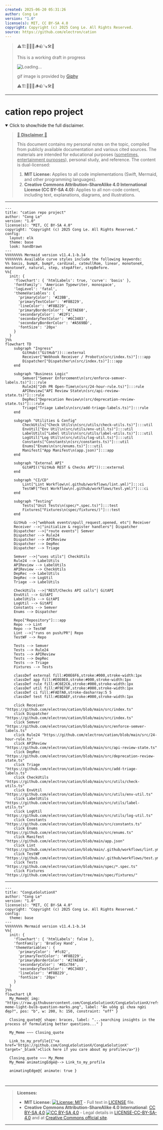 ```yaml
---
created: 2025-06-20 05:31:26
author: Cong Le
version: "1.0"
license(s): MIT, CC BY-SA 4.0
copyright: Copyright (c) 2025 Cong Le. All Rights Reserved.
source: https://github.com/electron/cation
---
```



> ⚠️🏗️🚧🦺🧱🪵🪨🪚🛠️👷
> 
> This is a working draft in progress
> 
> ![Loading...](https://media2.giphy.com/media/v1.Y2lkPTc5MGI3NjExMXVjejV3dnVjc2o5MXd3eXBvcDR1cHlzbHQ1Z2R6YjY0ZHpmdjJ6OCZlcD12MV9pbnRlcm5hbF9naWZfYnlfaWQmY3Q9Zw/hL9q5k9dk9l0wGd4e0/giphy.gif)
>
> gif image is provided by [Giphy](https://giphy.com)
> 
> ⚠️🏗️🚧🦺🧱🪵🪨🪚🛠️👷


----




# cation repo project
<details open>
<summary>Click to show/hide the full disclaimer.</summary>
   
> <ins>📢 **Disclaimer** 🚨</ins>
>
> This document contains my personal notes on the topic,
> compiled from publicly available documentation and various cited sources.
> The materials are intended for educational purposes (<ins>sometimes, entertainment purposes</ins>), personal study, and reference.
> The content is dual-licensed:
> 1. **MIT License:** Applies to all code implementations (Swift, Mermaid, and other programming languages).
> 2. **Creative Commons Attribution-ShareAlike 4.0 International License (CC BY-SA 4.0):** Applies to all non-code content, including text, explanations, diagrams, and illustrations.

</details>


---

```mermaid
---
title: "cation repo project"
author: "Cong Le"
version: "1.0"
license(s): "MIT, CC BY-SA 4.0"
copyright: "Copyright (c) 2025 Cong Le. All Rights Reserved."
config:
  layout: elk
  theme: base
  look: handDrawn
---
%%%%%%%% Mermaid version v11.4.1-b.14
%%%%%%%% Available curve styles include the following keywords:
%% basis, bumpX, bumpY, cardinal, catmullRom, linear, monotoneX, monotoneY, natural, step, stepAfter, stepBefore.
%%{
  init: {
    'flowchart': { 'htmlLabels': true, 'curve': 'basis' },
    'fontFamily': 'American Typewriter, monospace',
    'logLevel': 'fatal',
    'themeVariables': {
      'primaryColor': '#22BB',
      'primaryTextColor': '#F8B229',
      'lineColor': '#F8B229',
      'primaryBorderColor': '#27AE60',
      'secondaryColor': '#E2F1',
      'secondaryTextColor': '#6C3483',
      'secondaryBorderColor': '#A569BD',
      'fontSize': '20px'
    }
  }
}%%
flowchart TD
    subgraph "Ingress"
        GitHub(("GitHub")):::external
        Receiver["Webhook Receiver / Probot\n(src/index.ts)"]:::app
        Dispatcher["Dispatcher\n(src/index.ts)"]:::app
    end

    subgraph "Business Logic"
        Semver["Semver Enforcement\n(src/enforce-semver-labels.ts)"]:::rule
        Rule24["24h PR Open-Time\n(src/24-hour-rule.ts)"]:::rule
        APIReview["API Review State\n(src/api-review-state.ts)"]:::rule
        DepRec["Deprecation Review\n(src/deprecation-review-state.ts)"]:::rule
        Triage["Triage Labels\n(src/add-triage-labels.ts)"]:::rule
    end

    subgraph "Utilities & Config"
        CheckUtils["Check Utils\n(src/utils/check-utils.ts)"]:::util
        EnvUtil["Env Util\n(src/utils/env-util.ts)"]:::util
        LabelUtils["Label Utils\n(src/utils/label-utils.ts)"]:::util
        LogUtil["Log Util\n(src/utils/log-util.ts)"]:::util
        Constants["Constants\n(src/constants.ts)"]:::util
        Enums["Enums\n(src/enums.ts)"]:::util
        Manifest["App Manifest\n(app.json)"]:::app
    end

    subgraph "External API"
        GitAPI(("GitHub REST & Checks API")):::external
    end

    subgraph "CI/CD"
        Lint["Lint Workflow\n(.github/workflows/lint.yml)"]:::ci
        TestWF["Test Workflow\n(.github/workflows/test.yml)"]:::ci
    end

    subgraph "Testing"
        Tests["Unit Tests\n(spec/*.spec.ts)"]:::test
        Fixtures["Fixtures\n(spec/fixtures/)"]:::test
    end

    GitHub -->|"webhook events\npull_request.opened, etc"| Receiver
    Receiver -->|"initialize & register handlers"| Dispatcher
    Dispatcher -->|"route events"| Semver
    Dispatcher --> Rule24
    Dispatcher --> APIReview
    Dispatcher --> DepRec
    Dispatcher --> Triage

    Semver -->|"uses utils"| CheckUtils
    Rule24 --> LabelUtils
    APIReview --> LabelUtils
    APIReview --> CheckUtils
    DepRec --> LabelUtils
    DepRec --> LogUtil
    Triage --> LabelUtils

    CheckUtils -->|"REST/Checks API calls"| GitAPI
    EnvUtil --> GitAPI
    LabelUtils --> GitAPI
    LogUtil --> GitAPI
    Constants --> Semver
    Enums --> Dispatcher

    Repo["Repository"]:::app
    Repo --> Lint
    Repo --> TestWF
    Lint -->|"runs on push/PR"| Repo
    TestWF --> Repo

    Tests --> Semver
    Tests --> Rule24
    Tests --> APIReview
    Tests --> DepRec
    Tests --> Triage
    Fixtures --> Tests

    classDef external fill:#D0E6F6,stroke:#000,stroke-width:1px
    classDef app fill:#E0E0E0,stroke:#000,stroke-width:1px
    classDef rule fill:#C6E2C6,stroke:#000,stroke-width:1px
    classDef util fill:#F9E79F,stroke:#000,stroke-width:1px
    classDef ci fill:#FAD7A0,stroke-dasharray:5 5
    classDef test fill:#E8DAEF,stroke:#000,stroke-width:1px

    click Receiver "https://github.com/electron/cation/blob/main/src/index.ts"
    click Dispatcher "https://github.com/electron/cation/blob/main/src/index.ts"
    click Semver "https://github.com/electron/cation/blob/main/src/enforce-semver-labels.ts"
    click Rule24 "https://github.com/electron/cation/blob/main/src/24-hour-rule.ts"
    click APIReview "https://github.com/electron/cation/blob/main/src/api-review-state.ts"
    click DepRec "https://github.com/electron/cation/blob/main/src/deprecation-review-state.ts"
    click Triage "https://github.com/electron/cation/blob/main/src/add-triage-labels.ts"
    click CheckUtils "https://github.com/electron/cation/blob/main/src/utils/check-utils.ts"
    click EnvUtil "https://github.com/electron/cation/blob/main/src/utils/env-util.ts"
    click LabelUtils "https://github.com/electron/cation/blob/main/src/utils/label-utils.ts"
    click LogUtil "https://github.com/electron/cation/blob/main/src/utils/log-util.ts"
    click Constants "https://github.com/electron/cation/blob/main/src/constants.ts"
    click Enums "https://github.com/electron/cation/blob/main/src/enums.ts"
    click Manifest "https://github.com/electron/cation/blob/main/app.json"
    click Lint "https://github.com/electron/cation/blob/main/.github/workflows/lint.yml"
    click TestWF "https://github.com/electron/cation/blob/main/.github/workflows/test.yml"
    click Tests "https://github.com/electron/cation/blob/main/spec/*.spec.ts"
    click Fixtures "https://github.com/electron/cation/tree/main/spec/fixtures/"
```

----

<!-- 
```mermaid
%% Current Mermaid version
info
```  -->


```mermaid
---
title: "CongLeSolutionX"
author: "Cong Le"
version: "1.0"
license(s): "MIT, CC BY-SA 4.0"
copyright: "Copyright (c) 2025 Cong Le. All Rights Reserved."
config:
  theme: base
---
%%%%%%%% Mermaid version v11.4.1-b.14
%%{
  init: {
    'flowchart': { 'htmlLabels': false },
    'fontFamily': 'Bradley Hand',
    'themeVariables': {
      'primaryColor': '#fc82',
      'primaryTextColor': '#F8B229',
      'primaryBorderColor': '#27AE60',
      'secondaryColor': '#81c784',
      'secondaryTextColor': '#6C3483',
      'lineColor': '#F8B229',
      'fontSize': '20px'
    }
  }
}%%
flowchart LR
  My_Meme@{ img: "https://raw.githubusercontent.com/CongLeSolutionX/CongLeSolutionX/refs/heads/main/assets/images/My-meme-light-bulb-question-marks.png", label: "Ăn uống gì chưa ngừi đẹp?", pos: "b", w: 200, h: 150, constraint: "off" }

  Closing_quote@{ shape: braces, label: "...searching insights in the process of formulating better questions..." }
    
  My_Meme ~~~ Closing_quote
    
  Link_to_my_profile{{"<a href='https://github.com/CongLeSolutionX/CongLeSolutionX' target='_blank'>Click here if you care about my profile</a>"}}

  Closing_quote ~~~ My_Meme
  My_Meme animatingEdge@--> Link_to_my_profile
  
  animatingEdge@{ animate: true }



```

---
>**Licenses:**
>
>- **MIT License:**  [![License: MIT](https://img.shields.io/badge/License-MIT-yellow.svg)](LICENSE) - Full text in [LICENSE](LICENSE) file.
>- **Creative Commons Attribution-ShareAlike 4.0 International**: [CC BY-SA 4.0](https://creativecommons.org/licenses/by-sa/4.0/) [![CC BY-SA 4.0](https://licensebuttons.net/l/by-sa/4.0/88x31.png)](https://creativecommons.org/licenses/by-sa/4.0/) - Legal details in [LICENSE-CC-BY-SA-4.0](THE_PAST/LICENSE-CC-BY-SA-4.0) and at [Creative Commons official site](https://creativecommons.org/licenses/by-sa/4.0/).
>
---